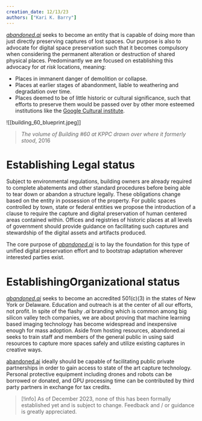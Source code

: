 ```yaml
---
creation_date: 12/13/23
authors: ["Kari K. Barry"]
---
```


[*abandoned.ai*](https://abandoned.ai) seeks to become an entity that is capable of doing more than just directly preserving captures of lost spaces. Our purpose is also to advocate for digital space preservation such that it becomes compulsory when considering the permanent alteration or destruction of shared physical places.  Predominantly we are focused on establishing this advocacy for *at risk* locations, meaning:

- Places in immanent danger of demolition or collapse.
- Places at earlier stages of abandonment, liable to weathering and degradation over time.
- Places deemed to be of little historic or cultural significance, such that efforts to preserve them would be passed over by other more esteemed institutions like the [Google Cultural institute](https://artsandculture.google.com/).

![[building_60_blueprint.jpeg]]
> *The volume of Building #60 at KPPC drawn over where it formerly stood*, 2016

# Establishing Legal status

Subject to environmental regulations, building owners are already required to complete abatements and other standard procedures before being able to tear down or abandon a structure legally. These obligations change based on the entity in possession of the property. For public spaces controlled by town, state or federal entities we propose the introduction of a clause to require the capture and digital preservation of human centered areas contained within. Offices and registries of historic places at all levels of government should provide guidance on facilitating such captures and stewardship of the digital assets and artifacts produced.

The core purpose of [*abandoned.ai*](https://abandoned.ai) is to lay the foundation for this type of unified digital preservation effort and to bootstrap adaptation wherever interested parties exist.

# EstablishingOrganizational status

[*abandoned.ai*](https://abandoned.ai) seeks to become an accredited 501(c)(3) in the states of New York or Delaware. Education and outreach is at the center of all our efforts, not profit. In spite of the flashy *.ai* branding which is common among big silicon valley tech companies, we are about proving that machine learning based imaging technology has become widespread and inexpensive enough for mass adoption. Aside from hosting resources, abandoned.ai seeks to train staff and members of the general public in using said resources to capture more spaces safely and utilize existing captures in creative ways.

[abandoned.ai](https://abandoned.ai) ideally should be capable of facilitating public private partnerships in order to gain access to state of the art capture technology.  Personal protective equipment including drones and robots can be borrowed or donated, and GPU processing time can be contributed by third party partners in exchange for tax credits.

> [!info] As of December 2023, none of this has been formally established yet and is subject to change. Feedback and / or guidance is greatly appreciated.